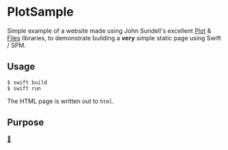 # PlotSample

Simple example of a website made using John Sundell's excellent [Plot](https://github.com/JohnSundell/Plot) & [Files](https://github.com/JohnSundell/Files) libraries, to demonstrate building a **_very_** simple static page using Swift / SPM.

## Usage

```
$ swift build
$ swift run
```

The HTML page is written out to `html`.

## Purpose

[🤔](https://github.com/SimonRice/build-image)
